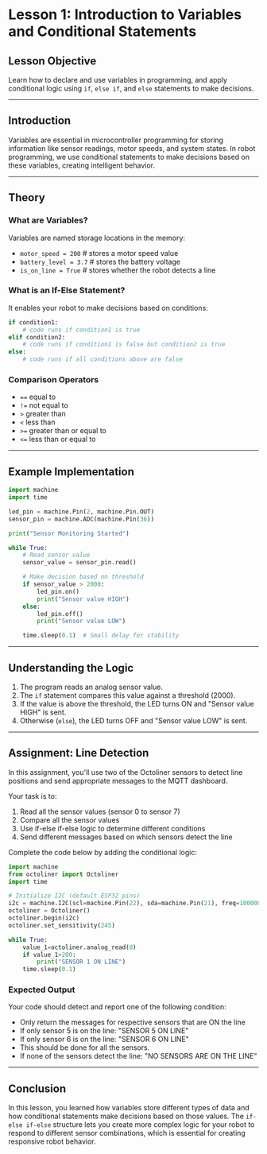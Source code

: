 # **Lesson 1: Introduction to Variables and Conditional Statements**

## **Lesson Objective**

Learn how to declare and use variables in programming, and apply conditional logic using `if`, `else if`, and `else` statements to make decisions.

---

## **Introduction**

Variables are essential in microcontroller programming for storing information like sensor readings, motor speeds, and system states. In robot programming, we use conditional statements to make decisions based on these variables, creating intelligent behavior.

---

## **Theory**

### **What are Variables?**

Variables are named storage locations in the memory:

- `motor_speed = 200` # stores a motor speed value
- `battery_level = 3.7` # stores the battery voltage
- `is_on_line = True` # stores whether the robot detects a line

### **What is an If-Else Statement?**

It enables your robot to make decisions based on conditions:

```python
if condition1:
    # code runs if condition1 is true
elif condition2:
    # code runs if condition1 is false but condition2 is true
else:
    # code runs if all conditions above are false
```

### **Comparison Operators**

- `==` equal to
- `!=` not equal to
- `>` greater than
- `<` less than
- `>=` greater than or equal to
- `<=` less than or equal to

---

## **Example Implementation**

```python
import machine
import time

led_pin = machine.Pin(2, machine.Pin.OUT)
sensor_pin = machine.ADC(machine.Pin(36))

print("Sensor Monitoring Started")

while True:
    # Read sensor value
    sensor_value = sensor_pin.read()

    # Make decision based on threshold
    if sensor_value > 2000:
        led_pin.on()
        print("Sensor value HIGH")
    else:
        led_pin.off()
        print("Sensor value LOW")

    time.sleep(0.1)  # Small delay for stability
```

---

## **Understanding the Logic**

1. The program reads an analog sensor value.
2. The `if` statement compares this value against a threshold (2000).
3. If the value is above the threshold, the LED turns ON and "Sensor value HIGH" is sent.
4. Otherwise (`else`), the LED turns OFF and "Sensor value LOW" is sent.

---

## **Assignment: Line Detection**

In this assignment, you'll use two of the Octoliner sensors to detect line positions and send appropriate messages to the MQTT dashboard.

Your task is to:

1. Read all the sensor values (sensor 0 to sensor 7)
2. Compare all the sensor values
3. Use if-else if-else logic to determine different conditions
4. Send different messages based on which sensors detect the line

Complete the code below by adding the conditional logic:

```python
import machine
from octoliner import Octoliner
import time

# Initialize I2C (default ESP32 pins)
i2c = machine.I2C(scl=machine.Pin(22), sda=machine.Pin(21), freq=100000)
octoliner = Octoliner()
octoliner.begin(i2c)
octoliner.set_sensitivity(245)

while True:
    value_1=octoliner.analog_read(0)
    if value_1>200:
        print("SENSOR 1 ON LINE")
    time.sleep(0.1)
```

### Expected Output

Your code should detect and report one of the following condition:

- Only return the messages for respective sensors that are ON the line
- If only sensor 5 is on the line: "SENSOR 5 ON LINE"
- If only sensor 6 is on the line: "SENSOR 6 ON LINE"
- This should be done for all the sensors.
- If none of the sensors detect the line: "NO SENSORS ARE ON THE LINE"

---

## **Conclusion**

In this lesson, you learned how variables store different types of data and how conditional statements make decisions based on those values. The `if-else if-else` structure lets you create more complex logic for your robot to respond to different sensor combinations, which is essential for creating responsive robot behavior.

